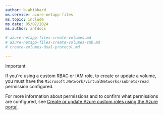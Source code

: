 ```yaml
---
author: b-ahibbard
ms.service: azure-netapp-files
ms.topic: include
ms.date: 05/07/2024
ms.author: anfdocs

# azure-netapp-files-create-volumes.md
# azure-netapp-files-create-volumes-smb.md
# create-volumes-dual-protocol.md

---
```


>[!IMPORTANT]
>If you're using a custom RBAC or IAM role, to create or update a volume, you must have the `Microsoft.Network/virtualNetworks/subnets/read` permission configured.
>
> For more information about permissions and to confirm what permissions are configured, see [Create or update Azure custom roles using the Azure portal](../../role-based-access-control/custom-roles-portal.md).